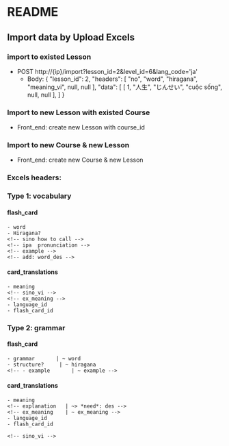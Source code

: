 # README

<!-- This README would normally document whatever steps are necessary to get the
application up and running.

Things you may want to cover:

* Ruby version

* System dependencies

* Configuration

* Database creation

* Database initialization

* How to run the test suite

* Services (job queues, cache servers, search engines, etc.)

* Deployment instructions

* ... -->
## Import data by Upload Excels
### import to existed Lesson
* POST http://{ip}/import?lesson_id=2&level_id=6&lang_code='ja'
    - Body: 
    {   "lesson_id": 2,
        "headers": [
            "no",
            "word",
            "hiragana",
            "meaning_vi",
            null,
            null
        ],
        "data": [
            [
                1,
                "人生",
                "じんせい",
                "cuộc sống",
                null,
                null
            ],
        ]
    }
### Import to new Lesson with existed Course
* Front_end: create new Lesson with course_id
### Import to new Course & new Lesson
* Front_end: create new Course & new Lesson

### Excels headers:

### Type 1: vocabulary
#### flash_card
    - word       
    - Hiragana?   
    <!-- sino how to call -->
    <!-- ipa  pronunciation -->
    <!-- example -->
    <!-- add: word_des -->

#### card_translations
    - meaning
    <!-- sino_vi -->
    <!-- ex_meaning -->
    - language_id
    - flash_card_id

### Type 2: grammar

#### flash_card
    - grammar       | ~ word
    - structure?     | ~ hiragana
    <!-- - example       | ~ example -->

#### card_translations
    - meaning
    <!-- explanation   | ~> *need*: des -->
    <!-- ex_meaning    | ~ ex_meaning -->
    - language_id
    - flash_card_id

    <!-- sino_vi -->

